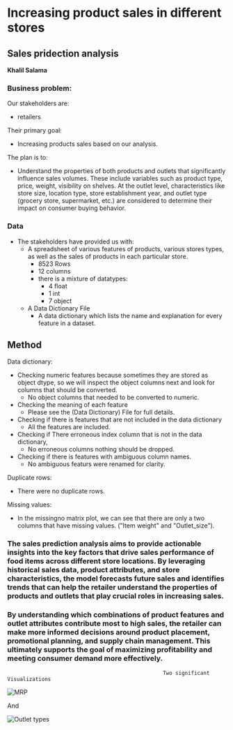 # Increasing product sales in different stores
## Sales pridection analysis

**Khalil Salama**

### Business problem:

Our stakeholders are:

  - retailers

Their primary goal:

 - Increasing products sales based on our analysis.

The plan is to:

 - Understand the properties of both products and outlets that significantly influence sales volumes. These include variables such as product type, price, weight, visibility on shelves. At the outlet level, characteristics like store size, location type, store establishment year, and outlet type (grocery store, supermarket, etc.) are considered to determine their impact on consumer buying behavior.

### Data
- The stakeholders have provided us with:
  - A spreadsheet of various features of products, various stores types, as well as the sales of products in each particular store.
    - 8523 Rows
    - 12 columns
    - there is a mixture of datatypes:
      - 4 float
      - 1 int
      - 7 object
  - A Data Dictionary File
    - A data dictionary which lists the name and explanation for every feature in a dataset.
  
## Method
Data dictionary:
- Checking numeric features because sometimes they are stored as object dtype, so we will inspect the object columns next and look for columns that should be converted.
   - No object columns that needed to be converted to numeric.
- Checking the meaning of each feature
   - Please see the (Data Dictionary) File for full details.
- Checking if there is features that are not included in the data dictionary
  -  All the features are included.
- Checking if There erroneous index column that is not in the data dictionary,
  - No erroneous columns nothing should be dropped.
- Checking if there is features with ambiguous column names.
  - No ambiguous featurs were renamed for clarity.
    
Duplicate rows:
  - There were no duplicate rows.

Missing values:

  - In the missingno matrix plot, we can see that there are only a two columns that have missing values. ("Item weight" and "Outlet_size").





### The sales prediction analysis aims to provide actionable insights into the key factors that drive sales performance of food items across different store locations. By leveraging historical sales data, product attributes, and store characteristics, the model forecasts future sales and identifies trends that can help the retailer understand the properties of products and outlets that play crucial roles in increasing sales.


### By understanding which combinations of product features and outlet attributes contribute most to high sales, the retailer can make more informed decisions around product placement, promotional planning, and supply chain management. This ultimately supports the goal of maximizing profitability and meeting consumer demand more effectively.


                                                      Two significant Visualizations


![MRP](https://github.com/user-attachments/assets/be898a0e-8fef-404b-8927-e70a2d84bd77)

And

![Outlet types](https://github.com/user-attachments/assets/f3328199-7218-48b1-9ad3-d6bbc0060e85)



